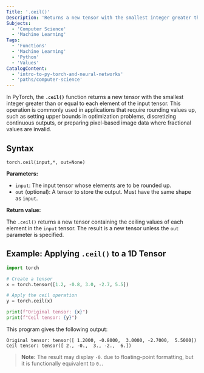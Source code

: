 ```yaml
---
Title: '.ceil()'
Description: 'Returns a new tensor with the smallest integer greater than or equal to each element of the input tensor.'
Subjects:
  - 'Computer Science'
  - 'Machine Learning'
Tags:
  - 'Functions'
  - 'Machine Learning'
  - 'Python'
  - 'Values'
CatalogContent:
  - 'intro-to-py-torch-and-neural-networks'
  - 'paths/computer-science'
---
```


In PyTorch, the **`.ceil()`** function returns a new tensor with the smallest integer greater than or equal to each element of the input tensor. This operation is commonly used in applications that require rounding values up, such as setting upper bounds in optimization problems, discretizing continuous outputs, or preparing pixel-based image data where fractional values are invalid.

## Syntax

```pseudo
torch.ceil(input,*, out=None)
```

**Parameters:**

- `input`: The input tensor whose elements are to be rounded up.
- `out` (optional): A tensor to store the output. Must have the same shape as `input`.

**Return value:**

The `.ceil()` returns a new tensor containing the ceiling values of each element in the `input` tensor. The result is a new tensor unless the `out` parameter is specified.

## Example: Applying `.ceil()` to a 1D Tensor

```py
import torch

# Create a tensor
x = torch.tensor([1.2, -0.8, 3.0, -2.7, 5.5])

# Apply the ceil operation
y = torch.ceil(x)

print(f"Original tensor: {x}")
print(f"Ceil tensor: {y}")
```

This program gives the following output:

```shell
Original tensor: tensor([ 1.2000, -0.8000,  3.0000, -2.7000,  5.5000])
Ceil tensor: tensor([ 2., -0.,  3., -2.,  6.])
```

> **Note:** The result may display `-0`. due to floating-point formatting, but it is functionally equivalent to `0.`.
